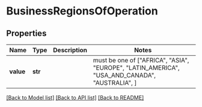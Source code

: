 # BusinessRegionsOfOperation


## Properties
Name | Type | Description | Notes
------------ | ------------- | ------------- | -------------
**value** | **str** |  |  must be one of ["AFRICA", "ASIA", "EUROPE", "LATIN_AMERICA", "USA_AND_CANADA", "AUSTRALIA", ]

[[Back to Model list]](../README.md#documentation-for-models) [[Back to API list]](../README.md#documentation-for-api-endpoints) [[Back to README]](../README.md)


